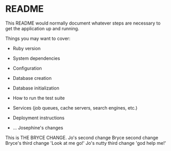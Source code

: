 # README

This README would normally document whatever steps are necessary to get the
application up and running.

Things you may want to cover:

* Ruby version

* System dependencies

* Configuration

* Database creation

* Database initialization

* How to run the test suite

* Services (job queues, cache servers, search engines, etc.)

* Deployment instructions

* ...
Josephine's changes

This is THE BRYCE CHANGE.
Jo's second change
Bryce second change
Bryce's third change 'Look at me go!'
Jo's nutty third change 'god help me!'
